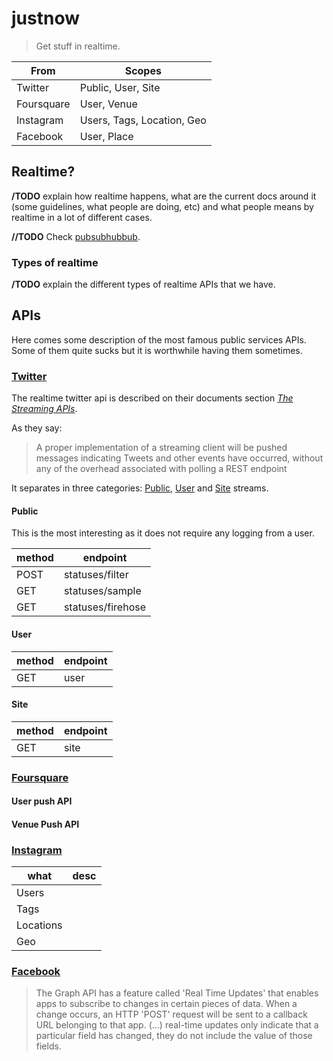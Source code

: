justnow
=======

> Get stuff in realtime.

|    From    |           Scopes           |
| ---------- | -------------------------- |
| Twitter    | Public, User, Site         |
| Foursquare | User, Venue                |
| Instagram  | Users, Tags, Location, Geo |
| Facebook   | User, Place                |


## Realtime?

**/TODO** explain how realtime happens, what are the current docs around it (some guidelines, what people are doing, etc) and what people means by realtime in a lot of different cases.

**//TODO** Check [pubsubhubbub](http://pubsubhubbub.googlecode.com/svn/trunk/pubsubhubbub-core-0.3.html).

### Types of realtime

**/TODO** explain the different types of realtime APIs that we have.


## APIs

Here comes some description of the most famous public services APIs. Some of them quite sucks but it is worthwhile having them sometimes.

### [Twitter](https://dev.twitter.com)

The realtime twitter api is described on their documents section *[The Streaming APIs](https://dev.twitter.com/docs/api/streaming)*.

As they say:

> A proper implementation of a streaming client will be pushed messages indicating Tweets and other events have occurred, without any of the overhead associated with polling a REST endpoint

It separates in three categories: [Public](https://dev.twitter.com/docs/streaming-apis/streams/public), [User](https://dev.twitter.com/docs/streaming-apis/streams/user) and [Site](https://dev.twitter.com/docs/streaming-apis/streams/site) streams.

#### Public

This is the most interesting as it does not require any logging from a user.

| method |      endpoint     |
| ------ | ----------------- |
| POST   | statuses/filter   |
| GET    | statuses/sample   |
| GET    | statuses/firehose |

#### User

| method | endpoint |
| ------ | -------- |
| GET    | user     |



#### Site

| method | endpoint |
| ------ | -------- |
| GET    | site     |

### [Foursquare](https://developer.foursquare.com/overview/realtime)

#### User push API

#### Venue Push API

### [Instagram](http://instagram.com/developer/realtime/)

|    what   | desc |
| --------- | ---- |
| Users     |      |
| Tags      |      |
| Locations |      |
| Geo       |      |

### [Facebook](https://developers.facebook.com/docs/graph-api/real-time-updates/)

> The Graph API has a feature called 'Real Time Updates' that enables apps to subscribe to changes in certain pieces of data. When a change occurs, an HTTP 'POST' request will be sent to a callback URL belonging to that app. (...) real-time updates only indicate that a particular field has changed, they do not include the value of those fields.
